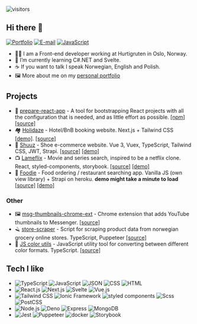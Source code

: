 ![visitors](https://visitor-badge.laobi.icu/badge?page_id=bartektelec.bartektelec-readme)

## Hi there 👋

[![Portfolio](https://img.shields.io/badge/-Website-4285F4?style=flat&logo=google-chrome&logoColor=white)][URLportfolio]
[![E-mail](https://img.shields.io/badge/-E--mail-D14836?style=flat&logo=gmail&logoColor=white)][URLEmail]
[![JavaScript](https://img.shields.io/badge/-LinkedIn-0077B5?style=flat&logo=linkedin&logoColor=white)][URLlinkedin]

- 👨‍💻 I am a Front-end developer working at Hurtigruten in Oslo, Norway.
- 🌱 I’m currently learning C#.NET and Svelte.
- ☕ If you want to talk I speak Norwegian, English and Polish.
- 🖼 More about me on my [personal portfolio](https://btelec.no/)

## Projects
- 🥏 [prepare-react-app](https://github.com/bartektelec/prepare-react-app) - A tool for bootstrapping React projects with all the configuration that is needed, and as little effort as possible. [[npm]](https://www.npmjs.com/package/prepare-react-app) [[source]](https://github.com/bartektelec/prepare-react-app)
- 🏘 [Holidaze](https://github.com/bartektelec/holidaze) - Hotel/BnB booking website. Next.js + Tailwind CSS [[demo]](https://holidaze-bartektelec.vercel.app/). [[source]](https://github.com/bartektelec/holidaze)
- 👟 [Shuuz](https://github.com/bartektelec/shuuz-client) - Shoe e-commerce website. Vue 3, Vuex, TypeScript, Tailwind CSS, JWT, Strapi. [[source]](https://github.com/bartektelec/shuuz-client) [[demo]](https://bartektelec.github.io/shuuz-client/)
- 📺 [Lameflix](https://github.com/bartektelec/react-netflix-clone) - Movie and series search, inspired to be a netflix clone. React, styled-components, storybook. [[source]](https://github.com/bartektelec/react-netflix-clone) [[demo]](https://bartektelec.github.io/react-netflix-clone/)
- 🍔 [Foodie](https://github.com/bartektelec/foodie-app) - Food ordering / restaurant searching app. Vanilla JS (own view library) + Strapi on heroku. **demo might take a minute to load** [[source]](https://github.com/bartektelec/foodie-app) [[demo]](https://bartektelec.github.io/foodie-app/index.html)

### Other
- 🖼 [msg-thumbnails-chrome-ext](https://github.com/bartektelec/msg-thumbnails-chrome-ext) - Chrome extension that adds YouTube thumbnails to Messenger. [[source]](https://github.com/bartektelec/msg-thumbnails-chrome-ext)
- 🪒 [store-scraper](https://github.com/bartektelec/store-scraper) - Script for scraping product data from norwegian grocery online stores. TypeScript, Puppeteer [[source]](https://github.com/bartektelec/store-scraper)
- 🎨 [JS color utils](https://github.com/bartektelec/color-utils) - JavaScript utility tool for converting between different color formats. TypeScript. [[source]](https://github.com/bartektelec/color-utils)

## Tech I like 
- ![TypeScript](https://img.shields.io/badge/-TypeScript-3178C6?style=flat&logo=typescript&logoColor=white) ![JavaScript](https://img.shields.io/badge/-JavaScript-F7DF1E?style=flat&logo=javascript&logoColor=black) ![JSON](https://img.shields.io/badge/-JSON-black?style=flat&logo=json&logoColor=white) ![CSS](https://img.shields.io/badge/-CSS3-1572B6?style=flat&logo=css3&logoColor=white) ![HTML](https://img.shields.io/badge/-HTML5-E34F26?style=flat&logo=html5&logoColor=white)
- ![React.js](https://img.shields.io/badge/-React.js-0088CC?style=flat&logo=react&logoColor=white) ![Next.js](https://img.shields.io/badge/-Next.js-black?style=flat&logo=nextdotjs&logoColor=white) ![Svelte](https://img.shields.io/badge/-Svelte-FF3E00?style=flat&logo=svelte&logoColor=white) ![Vue.js](https://img.shields.io/badge/-Vue-4FC08D?style=flat&logo=vuedotjs&logoColor=white)
- ![Tailwind CSS](https://img.shields.io/badge/-Tailwind-38B2AC?style=flat&logo=tailwind-css&logoColor=white) ![Ionic Framework](https://img.shields.io/badge/-Ionic-3880FF?style=flat&logo=ionic&logoColor=white) ![styled components](https://img.shields.io/badge/-Styled--components-DB7093?style=flat&logo=styled-components&logoColor=white) ![Scss](https://img.shields.io/badge/-Sass-CC6699?style=flat&logo=sass&logoColor=white) ![PostCSS](https://img.shields.io/badge/-PostCSS-DD3A0A?style=flat&logo=postcss&logoColor=white)
- ![Node.js](https://img.shields.io/badge/-Node-339933?style=flat&logo=nodedotjs&logoColor=white) ![Deno](https://img.shields.io/badge/-Deno-black?style=flat&logo=deno) ![Express](https://img.shields.io/badge/-Express-black?style=flat&logo=express&logoColor=white) ![MongoDB](https://img.shields.io/badge/-MongoDB-47A248?style=flat&logo=mongodb&logoColor=white)
- ![Jest](https://img.shields.io/badge/-Jest-C21325?style=flat&logo=jest&logoColor=white) ![Puppeteer](https://img.shields.io/badge/🪒-Puppeteer-40b5a4?style=flat&labelColor=40b5a4) ![docker](https://img.shields.io/badge/-Docker-2496ED?style=flat&logo=docker&logoColor=white) ![Storybook](https://img.shields.io/badge/-Storybook-FF4785?style=flat&logo=storybook&logoColor=white)


[URLemail]:mailto:bartektelec@gmail.com
[URLportfolio]:https://www.btelec.no/
[URLlinkedin]:https://www.linkedin.com/in/bart-telec

